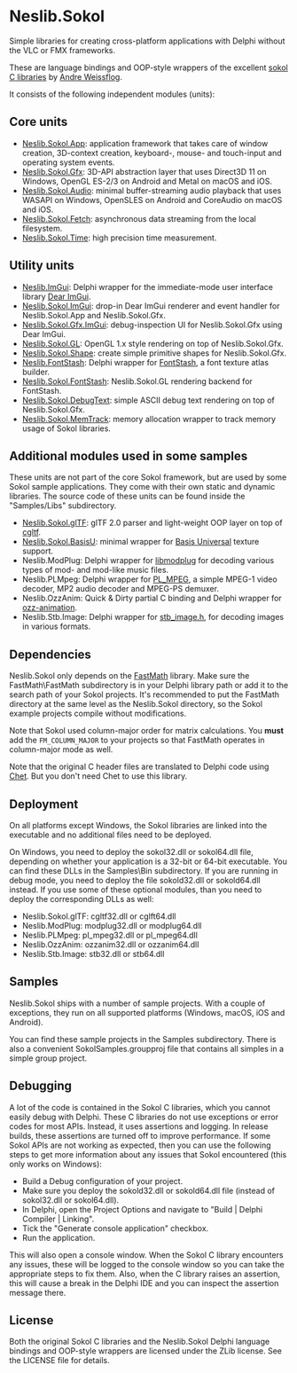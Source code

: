 # Neslib.Sokol

Simple libraries for creating cross-platform applications with Delphi without the VLC or FMX frameworks.

These are language bindings and OOP-style wrappers of the excellent [sokol C libraries](https://github.com/floooh/sokol) by [Andre Weissflog](https://github.com/floooh).

It consists of the following independent modules (units):

## Core units

* [Neslib.Sokol.App](Doc/Neslib.Sokol.App.md): application framework that takes care of window creation, 3D-context creation, keyboard-, mouse- and touch-input and operating system events.
* [Neslib.Sokol.Gfx](Doc/Neslib.Sokol.Gfx.md): 3D-API abstraction layer that uses Direct3D 11 on Windows, OpenGL ES-2/3 on Android and Metal on macOS and iOS.
* [Neslib.Sokol.Audio](Doc/Neslib.Sokol.Audio.md): minimal buffer-streaming audio playback that uses WASAPI on Windows, OpenSLES on Android and CoreAudio on macOS and iOS.
* [Neslib.Sokol.Fetch](Doc/Neslib.Sokol.Fetch.md): asynchronous data streaming from the local filesystem.
* [Neslib.Sokol.Time](Doc/Neslib.Sokol.Time.md): high precision time measurement.

## Utility units

* [Neslib.ImGui](Doc/Neslib.ImGui.md): Delphi wrapper for the immediate-mode user interface library [Dear ImGui](https://github.com/ocornut/imgui).
* [Neslib.Sokol.ImGui](Doc/Neslib.Sokol.ImGui.md): drop-in Dear ImGui renderer and event handler for Neslib.Sokol.App and Neslib.Sokol.Gfx.
* [Neslib.Sokol.Gfx.ImGui](Doc/Neslib.Sokol.Gfx.ImGui.md): debug-inspection UI for Neslib.Sokol.Gfx using Dear ImGui.
* [Neslib.Sokol.GL](Doc/Neslib.Sokol.GL.md): OpenGL 1.x style rendering on top of Neslib.Sokol.Gfx.
* [Neslib.Sokol.Shape](Doc/Neslib.Sokol.Shape.md): create simple primitive shapes for Neslib.Sokol.Gfx.
* [Neslib.FontStash](Doc/Neslib.FontStash.md): Delphi wrapper for [FontStash](https://github.com/memononen/fontstash), a font texture atlas builder.
* [Neslib.Sokol.FontStash](Doc/Neslib.Sokol.FontStash.md): Neslib.Sokol.GL rendering backend for FontStash.
* [Neslib.Sokol.DebugText](Doc/Neslib.Sokol.DebugText.md): simple ASCII debug text rendering on top of Neslib.Sokol.Gfx.
* [Neslib.Sokol.MemTrack](Doc/Neslib.Sokol.MemTrack.md): memory allocation wrapper to track memory usage of Sokol libraries.

## Additional modules used in some samples

These units are not part of the core Sokol framework, but are used by some Sokol sample applications. They come with their own static and dynamic libraries. The source code of these units can be found inside the "Samples/Libs" subdirectory.

* [Neslib.Sokol.glTF](Doc/Neslib.Sokol.glTF.md): glTF 2.0 parser and light-weight OOP layer on top of [cgltf](https://github.com/jkuhlmann/cgltf).
* [Neslib.Sokol.BasisU](Doc/Neslib.Sokol.BasisU.md): minimal wrapper for [Basis Universal](https://github.com/BinomialLLC/basis_universal) texture support.
* Neslib.ModPlug: Delphi wrapper for [libmodplug](https://github.com/Konstanty/libmodplug) for decoding various types of mod- and mod-like music files.
* Neslib.PLMpeg: Delphi wrapper for [PL_MPEG](https://github.com/phoboslab/pl_mpeg), a simple MPEG-1 video decoder, MP2 audio decoder and MPEG-PS demuxer.
* Neslib.OzzAnim: Quick & Dirty partial C binding and Delphi wrapper for [ozz-animation](https://github.com/guillaumeblanc/ozz-animation).
* Neslib.Stb.Image: Delphi wrapper for [stb_image.h](https://github.com/nothings/stb), for decoding images in various formats.

## Dependencies

Neslib.Sokol only depends on the [FastMath](https://github.com/neslib/FastMath) library. Make sure the FastMath\FastMath subdirectory is in your Delphi library path or add it to the search path of your Sokol projects. It's recommended to put the FastMath directory at the same level as the Neslib.Sokol directory, so the Sokol example projects compile without modifications.

Note that Sokol used column-major order for matrix calculations. You **must** add the `FM_COLUMN_MAJOR` to your projects so that FastMath operates in column-major mode as well.

Note that the original C header files are translated to Delphi code using [Chet](https://github.com/neslib/Chet). But you don't need Chet to use this library.

## Deployment

On all platforms except Windows, the Sokol libraries are linked into the executable and no additional files need to be deployed.

On Windows, you need to deploy the sokol32.dll or sokol64.dll file, depending on whether your application is a 32-bit or 64-bit executable. You can find these DLLs in the Samples\Bin subdirectory. If you are running in debug mode, you need to deploy the file sokold32.dll or sokold64.dll instead. If you use some of these optional modules, than you need to deploy the corresponding DLLs as well:

* Neslib.Sokol.glTF: cgltf32.dll or cglft64.dll
* Neslib.ModPlug: modplug32.dll or modplug64.dll
* Neslib.PLMpeg: pl_mpeg32.dll or pl_mpeg64.dll
* Neslib.OzzAnim: ozzanim32.dll or ozzanim64.dll
* Neslib.Stb.Image: stb32.dll or stb64.dll

## Samples

Neslib.Sokol ships with a number of sample projects. With a couple of exceptions, they run on all supported platforms (Windows, macOS, iOS and Android).

You can find these sample projects in the Samples subdirectory. There is also a convenient SokolSamples.groupproj file that contains all simples in a simple group project.

## Debugging

A lot of the code is contained in the Sokol C libraries, which you cannot easily debug with Delphi. These C libraries do not use exceptions or error codes for most APIs. Instead, it uses assertions and logging. In release builds, these assertions are turned off to improve performance. If some Sokol APIs are not working as expected, then you can use the following steps to get more information about any issues that Sokol encountered (this only works on Windows):

* Build a Debug configuration of your project. 
* Make sure you deploy the sokold32.dll or sokold64.dll file (instead of sokol32.dll or sokol64.dll).
* In Delphi, open the Project Options and navigate to "Build | Delphi Compiler | Linking". 
* Tick the "Generate console application" checkbox.
* Run the application.

This will also open a console window. When the Sokol C library encounters any issues, these will be logged to the console window so you can take the appropriate steps to fix them. Also, when the C library raises an assertion, this will cause a break in the Delphi IDE and you can inspect the assertion message there.

## License

Both the original Sokol C libraries and the Neslib.Sokol Delphi language bindings and OOP-style wrappers are licensed under the ZLib license. See the LICENSE file for details.
